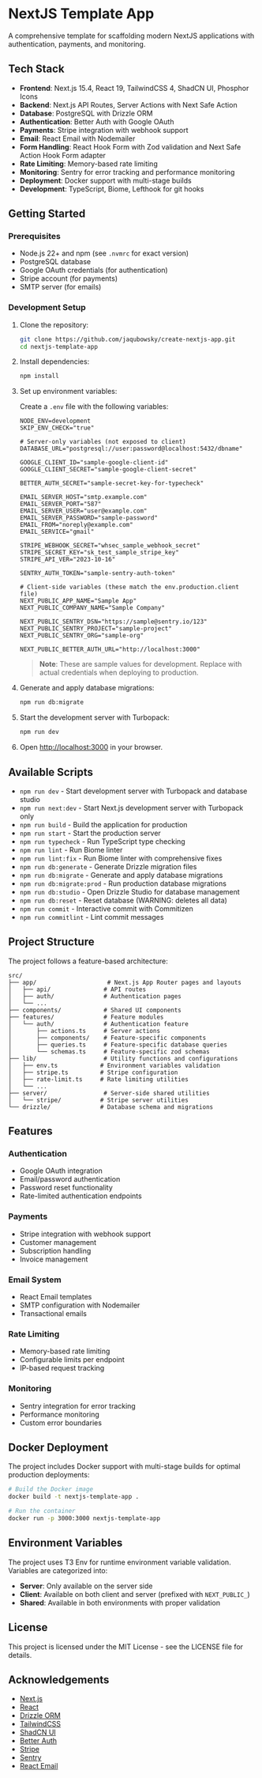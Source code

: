 # NextJS Template App

A comprehensive template for scaffolding modern NextJS applications with authentication, payments, and monitoring.

## Tech Stack

- **Frontend**: Next.js 15.4, React 19, TailwindCSS 4, ShadCN UI, Phosphor Icons
- **Backend**: Next.js API Routes, Server Actions with Next Safe Action
- **Database**: PostgreSQL with Drizzle ORM
- **Authentication**: Better Auth with Google OAuth
- **Payments**: Stripe integration with webhook support
- **Email**: React Email with Nodemailer
- **Form Handling**: React Hook Form with Zod validation and Next Safe Action Hook Form adapter
- **Rate Limiting**: Memory-based rate limiting
- **Monitoring**: Sentry for error tracking and performance monitoring
- **Deployment**: Docker support with multi-stage builds
- **Development**: TypeScript, Biome, Lefthook for git hooks

## Getting Started

### Prerequisites

- Node.js 22+ and npm (see `.nvmrc` for exact version)
- PostgreSQL database
- Google OAuth credentials (for authentication)
- Stripe account (for payments)
- SMTP server (for emails)

### Development Setup

1. Clone the repository:

   ```bash
   git clone https://github.com/jaqubowsky/create-nextjs-app.git
   cd nextjs-template-app
   ```

2. Install dependencies:

   ```bash
   npm install
   ```

3. Set up environment variables:

   Create a `.env` file with the following variables:

   ```env
   NODE_ENV=development
   SKIP_ENV_CHECK="true"

   # Server-only variables (not exposed to client)
   DATABASE_URL="postgresql://user:password@localhost:5432/dbname"

   GOOGLE_CLIENT_ID="sample-google-client-id"
   GOOGLE_CLIENT_SECRET="sample-google-client-secret"

   BETTER_AUTH_SECRET="sample-secret-key-for-typecheck"

   EMAIL_SERVER_HOST="smtp.example.com"
   EMAIL_SERVER_PORT="587"
   EMAIL_SERVER_USER="user@example.com"
   EMAIL_SERVER_PASSWORD="sample-password"
   EMAIL_FROM="noreply@example.com"
   EMAIL_SERVICE="gmail"

   STRIPE_WEBHOOK_SECRET="whsec_sample_webhook_secret"
   STRIPE_SECRET_KEY="sk_test_sample_stripe_key"
   STRIPE_API_VER="2023-10-16"

   SENTRY_AUTH_TOKEN="sample-sentry-auth-token"

   # Client-side variables (these match the env.production.client file)
   NEXT_PUBLIC_APP_NAME="Sample App"
   NEXT_PUBLIC_COMPANY_NAME="Sample Company"

   NEXT_PUBLIC_SENTRY_DSN="https://sample@sentry.io/123"
   NEXT_PUBLIC_SENTRY_PROJECT="sample-project"
   NEXT_PUBLIC_SENTRY_ORG="sample-org"

   NEXT_PUBLIC_BETTER_AUTH_URL="http://localhost:3000"
   ```

   > **Note**: These are sample values for development. Replace with actual credentials when deploying to production.

4. Generate and apply database migrations:

   ```bash
   npm run db:migrate
   ```

5. Start the development server with Turbopack:

   ```bash
   npm run dev
   ```

6. Open [http://localhost:3000](http://localhost:3000) in your browser.

## Available Scripts

- `npm run dev` - Start development server with Turbopack and database studio
- `npm run next:dev` - Start Next.js development server with Turbopack only
- `npm run build` - Build the application for production
- `npm run start` - Start the production server
- `npm run typecheck` - Run TypeScript type checking
- `npm run lint` - Run Biome linter
- `npm run lint:fix` - Run Biome linter with comprehensive fixes
- `npm run db:generate` - Generate Drizzle migration files
- `npm run db:migrate` - Generate and apply database migrations
- `npm run db:migrate:prod` - Run production database migrations
- `npm run db:studio` - Open Drizzle Studio for database management
- `npm run db:reset` - Reset database (WARNING: deletes all data)
- `npm run commit` - Interactive commit with Commitizen
- `npm run commitlint` - Lint commit messages

## Project Structure

The project follows a feature-based architecture:

```
src/
├── app/                    # Next.js App Router pages and layouts
│   ├── api/               # API routes
│   ├── auth/              # Authentication pages
│   └── ...
├── components/            # Shared UI components
├── features/              # Feature modules
│   └── auth/              # Authentication feature
│       ├── actions.ts     # Server actions
│       ├── components/    # Feature-specific components
│       ├── queries.ts     # Feature-specific database queries
│       └── schemas.ts     # Feature-specific zod schemas
├── lib/                   # Utility functions and configurations
│   ├── env.ts            # Environment variables validation
│   ├── stripe.ts         # Stripe configuration
│   ├── rate-limit.ts     # Rate limiting utilities
│   └── ...
├── server/                # Server-side shared utilities
│   └── stripe/           # Stripe server utilities
└── drizzle/              # Database schema and migrations
```

## Features

### Authentication

- Google OAuth integration
- Email/password authentication
- Password reset functionality
- Rate-limited authentication endpoints

### Payments

- Stripe integration with webhook support
- Customer management
- Subscription handling
- Invoice management

### Email System

- React Email templates
- SMTP configuration with Nodemailer
- Transactional emails

### Rate Limiting

- Memory-based rate limiting
- Configurable limits per endpoint
- IP-based request tracking

### Monitoring

- Sentry integration for error tracking
- Performance monitoring
- Custom error boundaries

## Docker Deployment

The project includes Docker support with multi-stage builds for optimal production deployments:

```bash
# Build the Docker image
docker build -t nextjs-template-app .

# Run the container
docker run -p 3000:3000 nextjs-template-app
```

## Environment Variables

The project uses T3 Env for runtime environment variable validation. Variables are categorized into:

- **Server**: Only available on the server side
- **Client**: Available on both client and server (prefixed with `NEXT_PUBLIC_`)
- **Shared**: Available in both environments with proper validation

## License

This project is licensed under the MIT License - see the LICENSE file for details.

## Acknowledgements

- [Next.js](https://nextjs.org/)
- [React](https://react.dev/)
- [Drizzle ORM](https://orm.drizzle.team/)
- [TailwindCSS](https://tailwindcss.com/)
- [ShadCN UI](https://ui.shadcn.com/)
- [Better Auth](https://better-auth.dev/)
- [Stripe](https://stripe.com/)
- [Sentry](https://sentry.io/)
- [React Email](https://react.email/)
